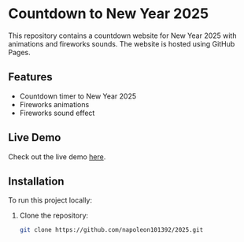 # Countdown to New Year 2025

This repository contains a countdown website for New Year 2025 with animations and fireworks sounds. The website is hosted using GitHub Pages.

## Features

- Countdown timer to New Year 2025
- Fireworks animations
- Fireworks sound effect

## Live Demo

Check out the live demo [here](https://napoleon101392.github.io/2025).

## Installation

To run this project locally:

1. Clone the repository:
   ```sh
   git clone https://github.com/napoleon101392/2025.git

